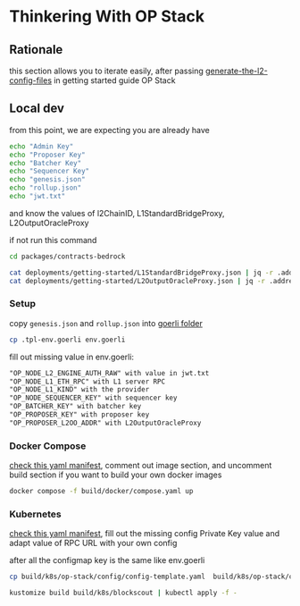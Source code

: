 # Thinkering With OP Stack

## Rationale
this section allows you to iterate easily, after passing
[generate-the-l2-config-files](https://stack.optimism.io/docs/build/getting-started/#generate-the-l2-config-files) in getting started guide OP Stack

## Local dev

from this point, we are expecting you are already have
```sh
echo "Admin Key"
echo "Proposer Key"
echo "Batcher Key"
echo "Sequencer Key"
echo "genesis.json"
echo "rollup.json"
echo "jwt.txt"
```

and know the values of l2ChainID, L1StandardBridgeProxy, L2OutputOracleProxy

if not run this command
```sh
cd packages/contracts-bedrock

cat deployments/getting-started/L1StandardBridgeProxy.json | jq -r .address
cat deployments/getting-started/L2OutputOracleProxy.json | jq -r .address
```

### Setup
copy `genesis.json` and `rollup.json` into [goerli folder](./goerli/)

```sh
cp .tpl-env.goerli env.goerli
```

fill out missing value in env.goerli:

```txt
"OP_NODE_L2_ENGINE_AUTH_RAW" with value in jwt.txt
"OP_NODE_L1_ETH_RPC" with L1 server RPC
"OP_NODE_L1_KIND" with the provider
"OP_NODE_SEQUENCER_KEY" with sequencer key
"OP_BATCHER_KEY" with batcher key
"OP_PROPOSER_KEY" with proposer key
"OP_PROPOSER_L2OO_ADDR" with L2OutputOracleProxy
```

### Docker Compose

[check this yaml manifest](./docker/compose.yaml), comment out image section, and uncomment build section if you want to build your own docker images

```sh
docker compose -f build/docker/compose.yaml up
```

### Kubernetes
[check this yaml manifest](./k8s/op-stack/config/config-template.yaml), fill out the missing config Private Key value and adapt value of RPC URL with your own config

after all the configmap key is the same like env.goerli

```sh
cp build/k8s/op-stack/config/config-template.yaml  build/k8s/op-stack/config/config.yaml

kustomize build build/k8s/blockscout | kubectl apply -f -
```